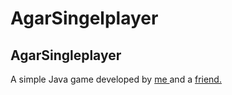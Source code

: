 # AgarSingelplayer



## AgarSingleplayer
A simple Java game developed by <a href="https://git.htl-klu.at/6023190406"> me <a>and a</a> <a href="https://git.htl-klu.at/5447020406">friend.
